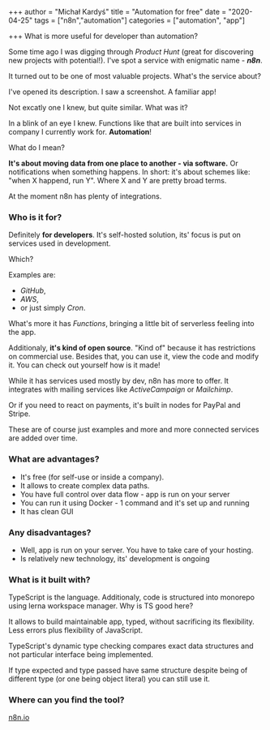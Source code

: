 +++
author = "Michał Kardyś"
title = "Automation for free"
date = "2020-04-25"
tags = ["n8n","automation"]
categories = ["automation", "app"]

+++
What is more useful for developer than automation?

Some time ago I was digging through _Product Hunt_ (great for discovering new projects with potential!). I've spot a service with enigmatic name - _**n8n**_.
<!--more-->

It turned out to be one of most valuable projects. What's the service about?

I've opened its description. I saw a screenshot. A familiar app! 

Not excatly one I knew, but quite similar. What was it?

In a blink of an eye I knew. Functions like that are built into services in company I currently work for. **Automation**!

What do I mean? 

**It's about moving data from one place to another - via software.** 
Or notifications when something happens. 
In short: it's about schemes like: "when X happend, run Y". Where X and Y are pretty broad terms.

At the moment n8n has plenty of integrations. 

### Who is it for?

Definitely **for developers**. It's self-hosted solution, its' focus is put on services used in development. 

Which?

Examples are: 

* _GitHub_, 
* _AWS_, 
* or just simply _Cron_. 

What's more it has _Functions_, bringing a little bit of serverless feeling into the app. 

Additionaly, **it's kind of open source**. "Kind of" because it has restrictions on commercial use. Besides that, you can use it, view the code and modify it. You can check out yourself how is it made!

While it has services used mostly by dev, n8n has more to offer. It integrates with mailing services like _ActiveCampaign_ or _Mailchimp_.

Or if you need to react on payments, it's built in nodes for PayPal and Stripe. 

These are of course just examples and more and more connected services are added over time.

### What are advantages? 

* It's free (for self-use or inside a company).
* It allows to create complex data paths. 
* You have full control over data flow - app is run on your server
* You can run it using Docker - 1 command and it's set up and running
* It has clean GUI

### Any disadvantages?

* Well, app is run on your server. You have to take care of your hosting.
* Is relatively new technology, its' development is ongoing

### What is it built with?

TypeScript is the language. Additionaly, code is structured into monorepo using lerna workspace manager. Why is TS good here? 

It allows to build maintainable app, typed, without sacrificing its flexibility. Less errors plus flexibility of JavaScript. 

TypeScript's dynamic type checking compares exact data structures and not particular interface being implemented. 

If type expected and type passed have same structure despite being of different type (or one being object literal) you can still use it. 

### Where can you find the tool?

[n8n.io](https://n8n.io)

